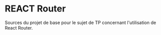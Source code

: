 # REACT Router

Sources du projet de base pour le sujet de TP concernant l'utilisation de React Router.